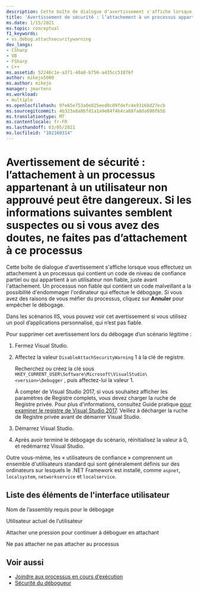 ```yaml
---
description: Cette boîte de dialogue d'avertissement s'affiche lorsque vous effectuez un attachement à un processus qui contient un code de niveau de confiance partiel ou qui appartient à un utilisateur non fiable, juste avant l'attachement.
title: 'Avertissement de sécurité : l’attachement à un processus appartenant à un utilisateur non approuvé peut être dangereux. Si les informations suivantes semblent suspectes ou si vous n’êtes pas sûr, ne vous attachez pas à ce processus | Microsoft Docs'
ms.date: 1/15/2021
ms.topic: conceptual
f1_keywords:
- vs.debug.attachsecuritywarning
dev_langs:
- CSharp
- VB
- FSharp
- C++
ms.assetid: 52246c1e-a371-40a0-b756-a435cc51876f
author: mikejo5000
ms.author: mikejo
manager: jmartens
ms.workload:
- multiple
ms.openlocfilehash: 9fe65e753a0e825eed0c09fdefc4e93168d27ecb
ms.sourcegitcommit: 4b323a8a8bfd1a1a9e84f4b4ca88fa8da690f656
ms.translationtype: MT
ms.contentlocale: fr-FR
ms.lasthandoff: 03/05/2021
ms.locfileid: "102160314"
---
```

# <a name="security-warning-attaching-to-a-process-owned-by-an-untrusted-user-can-be-dangerous-if-the-following-information-looks-suspicious-or-you-are-unsure-do-not-attach-to-this-process"></a>Avertissement de sécurité : l’attachement à un processus appartenant à un utilisateur non approuvé peut être dangereux. Si les informations suivantes semblent suspectes ou si vous avez des doutes, ne faites pas d’attachement à ce processus

Cette boîte de dialogue d'avertissement s'affiche lorsque vous effectuez un attachement à un processus qui contient un code de niveau de confiance partiel ou qui appartient à un utilisateur non fiable, juste avant l'attachement. Un processus non fiable qui contient un code malveillant a la possibilité d'endommager l'ordinateur qui effectue le débogage. Si vous avez des raisons de vous méfier du processus, cliquez sur **Annuler** pour empêcher le débogage.

Dans les scénarios IIS, vous pouvez voir cet avertissement si vous utilisez un pool d’applications personnalisé, qui n’est pas fiable.

Pour supprimer cet avertissement lors du débogage d’un scénario légitime :

1. Fermez Visual Studio.

1. Affectez la valeur `DisableAttachSecurityWarning` 1 à la clé de registre.

   Recherchez ou créez la clé sous `HKEY_CURRENT_USER\Software\Microsoft\VisualStudio\<version>\Debugger` , puis affectez-lui la valeur 1.

   À compter de Visual Studio 2017, si vous souhaitez afficher les paramètres de Registre complets, vous devez charger la ruche de Registre privée. Pour plus d’informations, consultez Guide pratique [pour examiner le registre de Visual Studio 2017](https://github.com/microsoft/VSProjectSystem/blob/master/doc/overview/examine_registry.md). Veillez à décharger la ruche de Registre privée avant de démarrer Visual Studio.

1. Démarrez Visual Studio.

1. Après avoir terminé le débogage du scénario, réinitialisez la valeur à 0, et redémarrez Visual Studio.

Outre vous-même, les « utilisateurs de confiance » comprennent un ensemble d'utilisateurs standard qui sont généralement définis sur des ordinateurs sur lesquels le .NET Framework est installé, comme `aspnet`, `localsystem`, `networkservice` et `localservice`.

## <a name="uielement-list"></a>Liste des éléments de l'interface utilisateur

 Nom de l’assembly requis pour le débogage

 Utilisateur actuel de l’utilisateur

 Attacher une pression pour continuer à déboguer en attachant

 Ne pas attacher ne pas attacher au processus

## <a name="see-also"></a>Voir aussi
- [Joindre aux processus en cours d’exécution](../debugger/attach-to-running-processes-with-the-visual-studio-debugger.md)
- [Sécurité du débogueur](../debugger/debugger-security.md)
